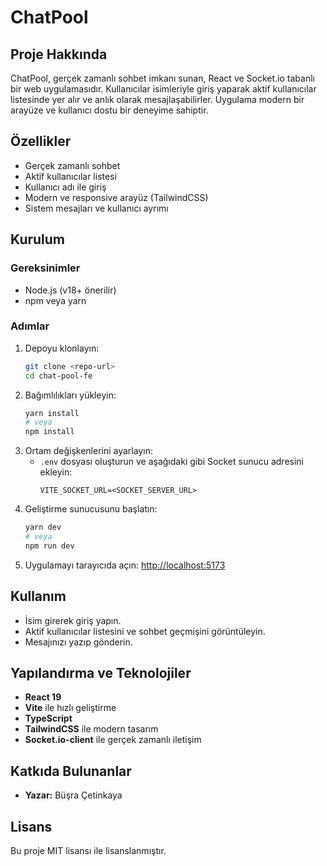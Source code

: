 # ChatPool

## Proje Hakkında
ChatPool, gerçek zamanlı sohbet imkanı sunan, React ve Socket.io tabanlı bir web uygulamasıdır. Kullanıcılar isimleriyle giriş yaparak aktif kullanıcılar listesinde yer alır ve anlık olarak mesajlaşabilirler. Uygulama modern bir arayüze ve kullanıcı dostu bir deneyime sahiptir.

## Özellikler
- Gerçek zamanlı sohbet
- Aktif kullanıcılar listesi
- Kullanıcı adı ile giriş
- Modern ve responsive arayüz (TailwindCSS)
- Sistem mesajları ve kullanıcı ayrımı

## Kurulum

### Gereksinimler
- Node.js (v18+ önerilir)
- npm veya yarn

### Adımlar
1. Depoyu klonlayın:
   ```bash
   git clone <repo-url>
   cd chat-pool-fe
   ```
2. Bağımlılıkları yükleyin:
   ```bash
   yarn install
   # veya
   npm install
   ```
3. Ortam değişkenlerini ayarlayın:
   - `.env` dosyası oluşturun ve aşağıdaki gibi Socket sunucu adresini ekleyin:
     ```env
     VITE_SOCKET_URL=<SOCKET_SERVER_URL>
     ```
4. Geliştirme sunucusunu başlatın:
   ```bash
   yarn dev
   # veya
   npm run dev
   ```
5. Uygulamayı tarayıcıda açın: [http://localhost:5173](http://localhost:5173)

## Kullanım
- İsim girerek giriş yapın.
- Aktif kullanıcılar listesini ve sohbet geçmişini görüntüleyin.
- Mesajınızı yazıp gönderin.

## Yapılandırma ve Teknolojiler
- **React 19**
- **Vite** ile hızlı geliştirme
- **TypeScript**
- **TailwindCSS** ile modern tasarım
- **Socket.io-client** ile gerçek zamanlı iletişim

## Katkıda Bulunanlar
- **Yazar:** Büşra Çetinkaya

## Lisans
Bu proje MIT lisansı ile lisanslanmıştır.